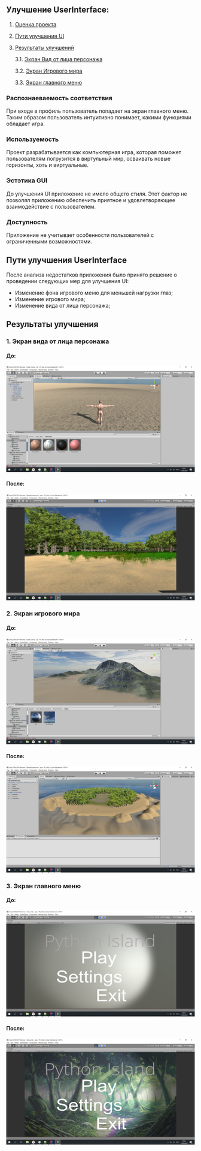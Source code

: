 ## Улучшение UserInterface:
1. [Оценка проекта](#atr)
2. [Пути улучшения UI](#vais)
3. [Результаты улучшений](#res)

    3.1. [Экран Вид от лица персонажа](#res1)

    3.2. [Экран Игрового мира](#res2)

    3.3. [Экран главного меню](#res3)

### Распознаеваемость соответствия

<a name="atr"/>

При входе в профиль пользователь попадает на экран главного меню.
Таким образом пользователь интуитивно понимает, какими функциями обладает игра.

### Используемость
Проект разрабатывается как компьютерная игра, которая поможет пользователям погрузится в виртульный мир, осваивать новые горизонты, хоть и виртуальные.

### Эстэтика GUI
До улучшения UI  приложение не имело общего стиля. Этот фактор не позволял приложению обеспечить приятное и удовлетворяющее взаимодействие с пользователем.

### Доступность
Приложение не учитывает особенности пользователей с ограниченными возможностями.

## Пути улучшения UserInterface

<a name="vais"/>

После анализа недостатков приложения было принято решение о проведении следующих мер для улучшения UI:
- Изменение фона игрового меню для меньшей нагрузки глаз;
- Изменение игрового мира;
- Изменение вида от лица персонажа;

## Результаты улучшения

<a name="res"/>

### 1. Экран вида от лица персонажа

<a name="res1"/>

#### До:
![](https://github.com/DownTeam/PitonIsland/blob/master/PitonIsland/Pictures/FaceDo.png)
#### После: 
![](https://github.com/DownTeam/PitonIsland/blob/master/PitonIsland/Pictures/Face.png)

<a name="res2"/>

### 2. Экран игрового мира
#### До:
![](https://github.com/DownTeam/PitonIsland/blob/master/PitonIsland/Pictures/IslandDo.png)
#### После:
![](https://github.com/DownTeam/PitonIsland/blob/master/PitonIsland/Pictures/Island.png)

<a name="res3"/>

### 3. Экран главного меню
#### До:
![](https://github.com/DownTeam/PitonIsland/blob/master/PitonIsland/Pictures/MenuDo.png)
#### После:
![](https://github.com/DownTeam/PitonIsland/blob/master/PitonIsland/Pictures/Menu.png)

